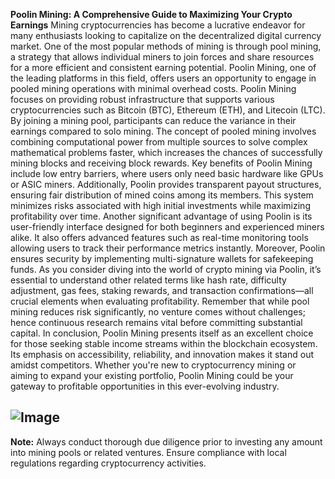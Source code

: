 **Poolin Mining: A Comprehensive Guide to Maximizing Your Crypto Earnings**
Mining cryptocurrencies has become a lucrative endeavor for many enthusiasts looking to capitalize on the decentralized digital currency market. One of the most popular methods of mining is through pool mining, a strategy that allows individual miners to join forces and share resources for a more efficient and consistent earning potential. Poolin Mining, one of the leading platforms in this field, offers users an opportunity to engage in pooled mining operations with minimal overhead costs.
Poolin Mining focuses on providing robust infrastructure that supports various cryptocurrencies such as Bitcoin (BTC), Ethereum (ETH), and Litecoin (LTC). By joining a mining pool, participants can reduce the variance in their earnings compared to solo mining. The concept of pooled mining involves combining computational power from multiple sources to solve complex mathematical problems faster, which increases the chances of successfully mining blocks and receiving block rewards.
Key benefits of Poolin Mining include low entry barriers, where users only need basic hardware like GPUs or ASIC miners. Additionally, Poolin provides transparent payout structures, ensuring fair distribution of mined coins among its members. This system minimizes risks associated with high initial investments while maximizing profitability over time.
Another significant advantage of using Poolin is its user-friendly interface designed for both beginners and experienced miners alike. It also offers advanced features such as real-time monitoring tools allowing users to track their performance metrics instantly. Moreover, Poolin ensures security by implementing multi-signature wallets for safekeeping funds.
As you consider diving into the world of crypto mining via Poolin, it’s essential to understand other related terms like hash rate, difficulty adjustment, gas fees, staking rewards, and transaction confirmations—all crucial elements when evaluating profitability. Remember that while pool mining reduces risk significantly, no venture comes without challenges; hence continuous research remains vital before committing substantial capital.
In conclusion, Poolin Mining presents itself as an excellent choice for those seeking stable income streams within the blockchain ecosystem. Its emphasis on accessibility, reliability, and innovation makes it stand out amidst competitors. Whether you're new to cryptocurrency mining or aiming to expand your existing portfolio, Poolin Mining could be your gateway to profitable opportunities in this ever-evolving industry.

![Image](https://github.com/user-attachments/assets/d7419ec9-dc67-403f-bf28-8faea5f1f74f)
---
**Note:** Always conduct thorough due diligence prior to investing any amount into mining pools or related ventures. Ensure compliance with local regulations regarding cryptocurrency activities.
